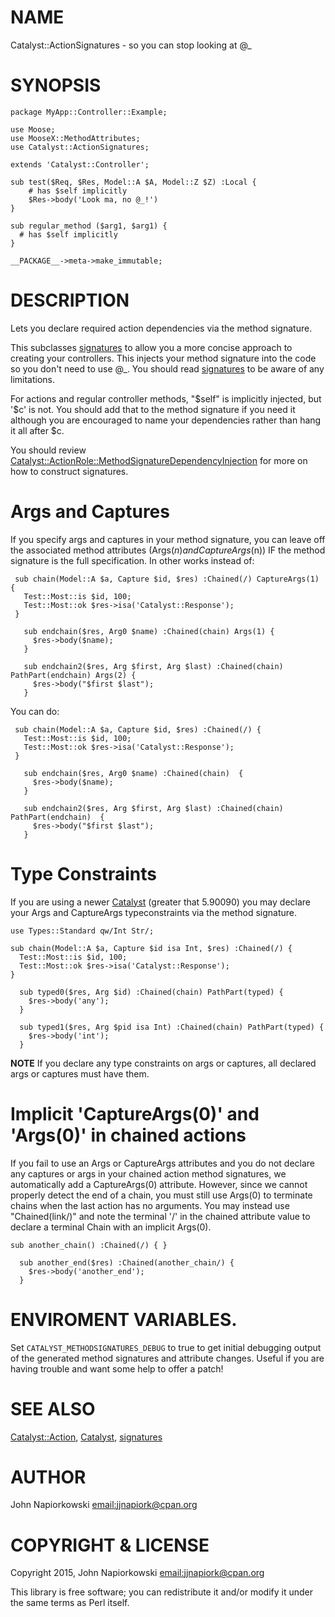 # NAME

Catalyst::ActionSignatures - so you can stop looking at @\_

# SYNOPSIS

    package MyApp::Controller::Example;

    use Moose;
    use MooseX::MethodAttributes;
    use Catalyst::ActionSignatures;

    extends 'Catalyst::Controller';

    sub test($Req, $Res, Model::A $A, Model::Z $Z) :Local {
        # has $self implicitly
        $Res->body('Look ma, no @_!')
    }

    sub regular_method ($arg1, $arg1) {
      # has $self implicitly
    }

    __PACKAGE__->meta->make_immutable;

# DESCRIPTION

Lets you declare required action dependencies via the method signature.

This subclasses [signatures](https://metacpan.org/pod/signatures) to allow you a more concise approach to
creating your controllers.  This injects your method signature into the
code so you don't need to use @\_.  You should read [signatures](https://metacpan.org/pod/signatures) to be
aware of any limitations.

For actions and regular controller methods, "$self" is implicitly injected,
but '$c' is not.  You should add that to the method signature if you need it
although you are encouraged to name your dependencies rather than hang it all
after $c.

You should review [Catalyst::ActionRole::MethodSignatureDependencyInjection](https://metacpan.org/pod/Catalyst::ActionRole::MethodSignatureDependencyInjection)
for more on how to construct signatures.

# Args and Captures

If you specify args and captures in your method signature, you can leave off the
associated method attributes (Args($n) and CaptureArgs($n)) IF the method 
signature is the full specification.  In other works instead of:

     sub chain(Model::A $a, Capture $id, $res) :Chained(/) CaptureArgs(1) {
       Test::Most::is $id, 100;
       Test::Most::ok $res->isa('Catalyst::Response');
     }

       sub endchain($res, Arg0 $name) :Chained(chain) Args(1) {
         $res->body($name);
       }
    
       sub endchain2($res, Arg $first, Arg $last) :Chained(chain) PathPart(endchain) Args(2) {
         $res->body("$first $last");
       }

You can do:

     sub chain(Model::A $a, Capture $id, $res) :Chained(/) {
       Test::Most::is $id, 100;
       Test::Most::ok $res->isa('Catalyst::Response');
     }

       sub endchain($res, Arg0 $name) :Chained(chain)  {
         $res->body($name);
       }
    
       sub endchain2($res, Arg $first, Arg $last) :Chained(chain) PathPart(endchain)  {
         $res->body("$first $last");
       }

# Type Constraints

If you are using a newer [Catalyst](https://metacpan.org/pod/Catalyst) (greater that 5.90090) you may declare your
Args and CaptureArgs typeconstraints via the method signature.

    use Types::Standard qw/Int Str/;

    sub chain(Model::A $a, Capture $id isa Int, $res) :Chained(/) {
      Test::Most::is $id, 100;
      Test::Most::ok $res->isa('Catalyst::Response');
    }

      sub typed0($res, Arg $id) :Chained(chain) PathPart(typed) {
        $res->body('any');
      }

      sub typed1($res, Arg $pid isa Int) :Chained(chain) PathPart(typed) {
        $res->body('int');
      }

**NOTE** If you declare any type constraints on args or captures, all declared
args or captures must have them.

# Implicit 'CaptureArgs(0)' and 'Args(0)' in chained actions

If you fail to use an Args or CaptureArgs attributes and you do not declare
any captures or args in your chained action method signatures, we automatically
add a CaptureArgs(0) attribute.  However, since we cannot properly detect the
end of a chain, you must still use Args(0) to terminate chains when the
last action has no arguments.  You may instead use "Chained(link/)" and
note the terminal '/' in the chained attribute value to declare a terminal
Chain with an implicit Args(0).

    sub another_chain() :Chained(/) { }

      sub another_end($res) :Chained(another_chain/) {
        $res->body('another_end');
      }

# ENVIROMENT VARIABLES.

Set `CATALYST_METHODSIGNATURES_DEBUG` to true to get initial debugging output
of the generated method signatures and attribute changes. Useful if you are
having trouble and want some help to offer a patch!

# SEE ALSO

[Catalyst::Action](https://metacpan.org/pod/Catalyst::Action), [Catalyst](https://metacpan.org/pod/Catalyst), [signatures](https://metacpan.org/pod/signatures)

# AUTHOR

John Napiorkowski [email:jjnapiork@cpan.org](email:jjnapiork@cpan.org)

# COPYRIGHT & LICENSE

Copyright 2015, John Napiorkowski [email:jjnapiork@cpan.org](email:jjnapiork@cpan.org)

This library is free software; you can redistribute it and/or modify it under
the same terms as Perl itself.
